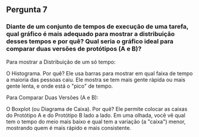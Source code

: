 ## Pergunta 7

### Diante de um conjunto de tempos de execução de uma tarefa, qual gráfico é mais adequado para mostrar a distribuição desses tempos e por quê? Qual seria o gráfico ideal para comparar duas versões de protótipos (A e B)?

Para mostrar a Distribuição de um só tempo:

O Histograma. Por quê? Ele usa barras para mostrar em qual faixa de tempo a maioria das pessoas caiu. Ele mostra se tem mais gente rápida ou mais gente lenta, e onde está o "pico" de tempo.

Para Comparar Duas Versões (A e B):

O Boxplot (ou Diagrama de Caixa). Por quê? Ele permite colocar as caixas do Protótipo A e do Protótipo B lado a lado. Em uma olhada, você vê qual tem o tempo do meio mais baixo e qual tem a variação (a "caixa") menor, mostrando quem é mais rápido e mais consistente.
